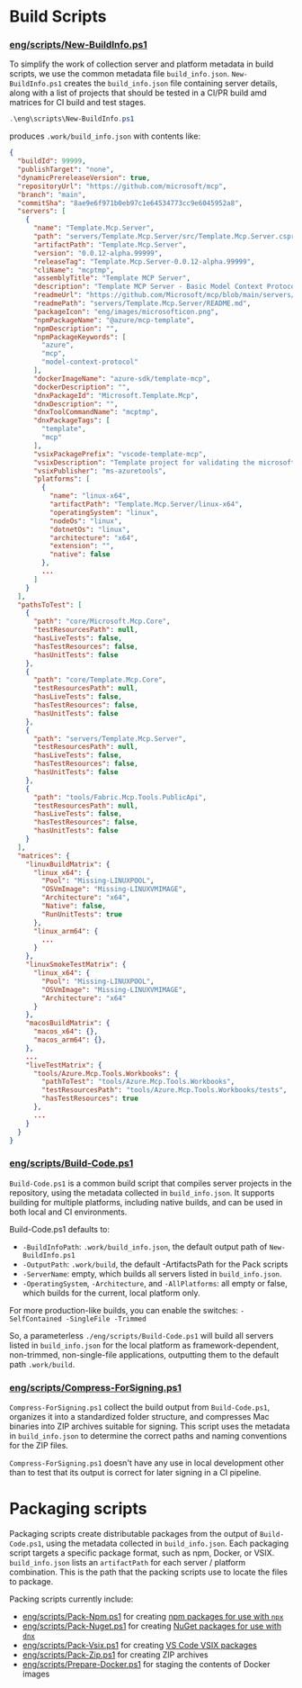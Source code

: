 # Build Scripts

### [eng/scripts/New-BuildInfo.ps1](scripts/New-BuildInfo.ps1)

To simplify the work of collection server and platform metadata in build scripts, we use the common metadata file `build_info.json`. `New-BuildInfo.ps1` creates the `build_info.json` file containing server details, along with a list of projects that should be tested in a CI/PR build amd matrices for CI build and test stages.

```powershell
.\eng\scripts\New-BuildInfo.ps1
```

produces `.work/build_info.json` with contents like:
```json
{
  "buildId": 99999,
  "publishTarget": "none",
  "dynamicPrereleaseVersion": true,
  "repositoryUrl": "https://github.com/microsoft/mcp",
  "branch": "main",
  "commitSha": "8ae9e6f971b0eb97c1e64534773cc9e6045952a8",
  "servers": [
    {
      "name": "Template.Mcp.Server",
      "path": "servers/Template.Mcp.Server/src/Template.Mcp.Server.csproj",
      "artifactPath": "Template.Mcp.Server",
      "version": "0.0.12-alpha.99999",
      "releaseTag": "Template.Mcp.Server-0.0.12-alpha.99999",
      "cliName": "mcptmp",
      "assemblyTitle": "Template MCP Server",
      "description": "Template MCP Server - Basic Model Context Protocol implementation",
      "readmeUrl": "https://github.com/Microsoft/mcp/blob/main/servers/Template.Mcp.Server#readme",
      "readmePath": "servers/Template.Mcp.Server/README.md",
      "packageIcon": "eng/images/microsofticon.png",
      "npmPackageName": "@azure/mcp-template",
      "npmDescription": "",
      "npmPackageKeywords": [
        "azure",
        "mcp",
        "model-context-protocol"
      ],
      "dockerImageName": "azure-sdk/template-mcp",
      "dockerDescription": "",
      "dnxPackageId": "Microsoft.Template.Mcp",
      "dnxDescription": "",
      "dnxToolCommandName": "mcptmp",
      "dnxPackageTags": [
        "template",
        "mcp"
      ],
      "vsixPackagePrefix": "vscode-template-mcp",
      "vsixDescription": "Template project for validating the microsoft/mcp engineering system",
      "vsixPublisher": "ms-azuretools",
      "platforms": [
        {
          "name": "linux-x64",
          "artifactPath": "Template.Mcp.Server/linux-x64",
          "operatingSystem": "linux",
          "nodeOs": "linux",
          "dotnetOs": "linux",
          "architecture": "x64",
          "extension": "",
          "native": false
        },
        ...
      ]
    }
  ],
  "pathsToTest": [
    {
      "path": "core/Microsoft.Mcp.Core",
      "testResourcesPath": null,
      "hasLiveTests": false,
      "hasTestResources": false,
      "hasUnitTests": false
    },
    {
      "path": "core/Template.Mcp.Core",
      "testResourcesPath": null,
      "hasLiveTests": false,
      "hasTestResources": false,
      "hasUnitTests": false
    },
    {
      "path": "servers/Template.Mcp.Server",
      "testResourcesPath": null,
      "hasLiveTests": false,
      "hasTestResources": false,
      "hasUnitTests": false
    },
    {
      "path": "tools/Fabric.Mcp.Tools.PublicApi",
      "testResourcesPath": null,
      "hasLiveTests": false,
      "hasTestResources": false,
      "hasUnitTests": false
    }
  ],
  "matrices": {
    "linuxBuildMatrix": {
      "linux_x64": {
        "Pool": "Missing-LINUXPOOL",
        "OSVmImage": "Missing-LINUXVMIMAGE",
        "Architecture": "x64",
        "Native": false,
        "RunUnitTests": true
      },
      "linux_arm64": {
        ...
      }
    },
    "linuxSmokeTestMatrix": {
      "linux_x64": {
        "Pool": "Missing-LINUXPOOL",
        "OSVmImage": "Missing-LINUXVMIMAGE",
        "Architecture": "x64"
      }
    },
    "macosBuildMatrix": {
      "macos_x64": {},
      "macos_arm64": {},
    },
    ...
    "liveTestMatrix": {
      "tools/Azure.Mcp.Tools.Workbooks": {
        "pathToTest": "tools/Azure.Mcp.Tools.Workbooks",
        "testResourcesPath": "tools/Azure.Mcp.Tools.Workbooks/tests",
        "hasTestResources": true
      },
      ...
    }
  }
}
```

### [eng/scripts/Build-Code.ps1](scripts/Build-Code.ps1)
`Build-Code.ps1` is a common build script that compiles server projects in the repository, using the metadata collected in `build_info.json`. It supports building for multiple platforms, including native builds, and can be used in both local and CI environments.

Build-Code.ps1 defaults to:
- `-BuildInfoPath`: `.work/build_info.json`, the default output path of `New-BuildInfo.ps1`
- `-OutputPath`: `.work/build`, the default -ArtifactsPath for the Pack scripts
- `-ServerName`: empty, which builds all servers listed in `build_info.json`.
- `-OperatingSystem`, `-Architecture`, and `-AllPlatforms`: all empty or false, which builds for the current, local platform only.

For more production-like builds, you can enable the switches: `-SelfContained -SingleFile -Trimmed`

So, a parameterless `./eng/scripts/Build-Code.ps1` will build all servers listed in `build_info.json` for the local platform as framework-dependent, non-trimmed, non-single-file applications, outputting them to the default path `.work/build`.

### [eng/scripts/Compress-ForSigning.ps1](scripts/Compress-ForSigning.ps1)

`Compress-ForSigning.ps1` collect the build output from `Build-Code.ps1`, organizes it into a standardized folder structure, and compresses Mac binaries into ZIP archives suitable for signing. This script uses the metadata in `build_info.json` to determine the correct paths and naming conventions for the ZIP files.

`Compress-ForSigning.ps1` doesn't have any use in local development other than to test that its output is correct for later signing in a CI pipeline.

# Packaging scripts

Packaging scripts create distributable packages from the output of `Build-Code.ps1`, using the metadata collected in `build_info.json`.  Each packaging script targets a specific package format, such as npm, Docker, or VSIX. `build_info.json` lists an `artifactPath` for each server / platform combination.  This is the path that the packing scripts use to locate the files to package.

Packing scripts currently include:
- [eng/scripts/Pack-Npm.ps1](scripts/Pack-Npm.ps1) for creating [npm packages for use with `npx`](https://docs.npmjs.com/cli/v9/commands/npx?v=true)
- [eng/scripts/Pack-Nuget.ps1](scripts/Pack-Nuget.ps1) for creating [NuGet packages for use with `dnx`](https://learn.microsoft.com/en-us/dotnet/core/tools/dotnet-tool-exec)
- [eng/scripts/Pack-Vsix.ps1](scripts/Pack-Vsix.ps1) for creating [VS Code VSIX packages](https://code.visualstudio.com/api/working-with-extensions/publishing-extension#packaging-extensions)
- [eng/scripts/Pack-Zip.ps1](scripts/Pack-Zip.ps1) for creating ZIP archives
- [eng/scripts/Prepare-Docker.ps1](scripts/Prepare-Docker.ps1) for staging the contents of Docker images



